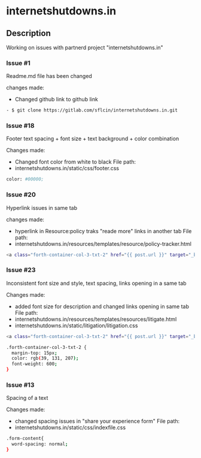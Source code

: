 # internetshutdowns.in

## Description

Working on issues with partnerd project "internetshutdowns.in"

### Issue #1

Readme.md file has been changed

changes made:

- Changed github link to github link

```bash
- $ git clone https://gitlab.com/sflcin/internetshutdowns.in.git
```

### Issue #18

Footer text spacing + font size + text background + color combination

Changes made:

- Changed font color from white to black
  File path:
- internetshutdowns.in/static/css/footer.css

```bash
color: #00000;
```

### Issue #20

Hyperlink issues in same tab

changes made:

- hyperlink in Resource:policy traks "reade more" links in another tab
  File path:
- internetshutdowns.in/resources/templates/resource/policy-tracker.html

```bash
<a class="forth-container-col-3-txt-2" href="{{ post.url }}" target="_blank" id="read-more">Read more</a>
```

### Issue #23

Inconsistent font size and style, text spacing, links opening in a same tab

Changes made:

- added font size for description and changed links opening in same tab
  File path:
- internetshutdowns.in/resources/templates/resources/litigate.html
- internetshutdowns.in/static/litigation/litigation.css

```bash
<a class="forth-container-col-3-txt-2" href="{{ post.url }}" target="_blank" id="read-more">Read more</a>

.forth-container-col-3-txt-2 {
  margin-top: 15px;
  color: rgb(39, 131, 207);
  font-weight: 600;
}
```

### Issue #13

Spacing of a text

Changes made:

- changed spacing issues in "share your experience form"
  File path:
- internetshutdowns.in/static/css/indexfile.css

```bash
.form-content{
  word-spacing: normal;
}
```
